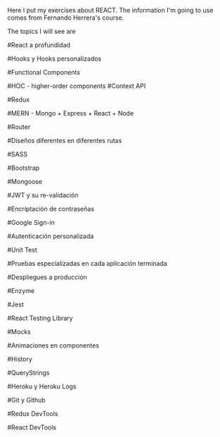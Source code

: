 Here I put my exercises about REACT. The information I'm going to use comes from Fernando Herrera's course.

The topics I will see are

#React a profundidad

#Hooks y Hooks personalizados

#Functional Components


#HOC - higher-order components
#Context API

#Redux

#MERN - Mongo + Express + React + Node

#Router

#Diseños diferentes en diferentes rutas

#SASS

#Bootstrap

#Mongoose

#JWT y su re-validación

#Encriptación de contraseñas

#Google Sign-in

#Autenticación personalizada

#Unit Test

#Pruebas especializadas en cada aplicación terminada

#Despliegues a producción

#Enzyme

#Jest

#React Testing Library

#Mocks

#Animaciones en componentes

#History

#QueryStrings

#Heroku y Heroku Logs

#Git y Github

#Redux DevTools

#React DevTools

